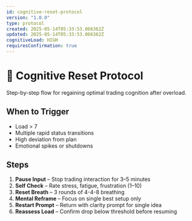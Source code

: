```yaml
---
id: cognitive-reset-protocol
version: "1.0.0"
type: protocol
created: 2025-05-14T05:33:53.066362Z
updated: 2025-05-14T05:33:53.066362Z
cognitiveLoad: HIGH
requiresConfirmation: true
---
```


# 🛑 Cognitive Reset Protocol

Step-by-step flow for regaining optimal trading cognition after overload.

## When to Trigger

- Load > 7
- Multiple rapid status transitions
- High deviation from plan
- Emotional spikes or shutdowns

## Steps

1. **Pause Input** – Stop trading interaction for 3–5 minutes
2. **Self Check** – Rate stress, fatigue, frustration (1–10)
3. **Reset Breath** – 3 rounds of 4-4-8 breathing
4. **Mental Reframe** – Focus on single best setup only
5. **Restart Prompt** – Return with clarity prompt for single idea
6. **Reassess Load** – Confirm drop below threshold before resuming
